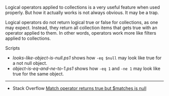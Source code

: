 
Logical operators applied to collections is a very useful feature when used
properly. But how it actually works is not always obvious. It may be a trap.

Logical operators do not return logical true or false for collections, as one
may expect. Instead, they return all collection items that gets true with an
operator applied to them. In other words, operators work more like filters
applied to collections.

Scripts

- *looks-like-object-is-null.ps1* shows how `-eq $null` may look like true for a not null object.
- *object-is-eq-and-ne-to-1.ps1* shows how `-eq 1` and `-ne 1` may look like true for the same object.

---

- Stack Overflow [Match operator returns true but $matches is null](http://stackoverflow.com/q/8651905/323582)
